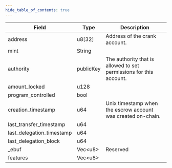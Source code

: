```yaml
---
hide_table_of_contents: true
---
```


| Field                     | Type      | Description                                                        |
| ------------------------- | --------- | ------------------------------------------------------------------ |
| address                   | u8[32]    | Address of the crank account.                                      |
| mint                      | String    |                                                                    |
| authority                 | publicKey | The authority that is allowed to set permissions for this account. |
| amount_locked             | u128      |                                                                    |
| program_controlled        | bool      |                                                                    |
| creation_timestamp        | u64       | Unix timestamp when the escrow account was created on-chain.       |
| last_transfer_timestamp   | u64       |                                                                    |
| last_delegation_timestamp | u64       |                                                                    |
| last_delegation_block     | u64       |                                                                    |
| \_ebuf                    | Vec<u8\>  | Reserved                                                           |
| features                  | Vec<u8\>  |                                                                    |
